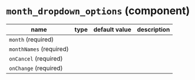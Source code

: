 `month_dropdown_options` (component)
====================================


| name  | type  | default value  | description  |
|---|---|---|---|
|`month` (required)||||
|`monthNames` (required)||||
|`onCancel` (required)||||
|`onChange` (required)||||
